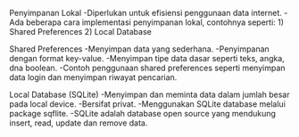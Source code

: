 Penyimpanan Lokal
-Diperlukan untuk efisiensi penggunaan data internet.
-Ada beberapa cara implementasi penyimpanan lokal, contohnya seperti:
	1) Shared Preferences
	2) Local Database

Shared Preferences
-Menyimpan data yang sederhana.
-Penyimpanan dengan format key-value.
-Menyimpan tipe data dasar seperti teks, angka, dna boolean.
-Contoh penggunaan shared preferences seperti menyimpan data login dan menyimpan riwayat pencarian.

Local Database (SQLite)
-Menyimpan dan meminta data dalam jumlah besar pada local device.
-Bersifat privat.
-Menggunakan SQLite database melalui package sqflite.
-SQLite adalah database open source yang mendukung insert, read, update dan remove data.


